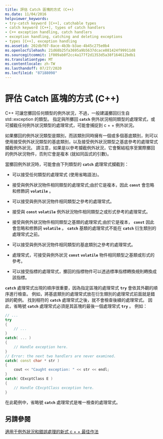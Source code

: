 ```yaml
---
title: 評估 Catch 區塊的方式 (C++)
ms.date: 11/04/2016
helpviewer_keywords:
- try-catch keyword [C++], catchable types
- catch keyword [C++], types of catch handlers
- C++ exception handling, catch handlers
- exception handling, catching and deleting exceptions
- types [C++], exception handling
ms.assetid: 202dbf07-8ace-4b3b-b3ae-4b45c275e0b4
ms.openlocfilehash: 21d68b25fa3695a9b5637dcace081424f99911d8
ms.sourcegitcommit: 1f009ab0f2cc4a177f2d1353d5a38f164612bdb1
ms.translationtype: MT
ms.contentlocale: zh-TW
ms.lasthandoff: 07/27/2020
ms.locfileid: "87188098"
---
```

# <a name="how-catch-blocks-are-evaluated-c"></a>評估 Catch 區塊的方式 (C++)

C++ 可讓您擲回任何類型的例外狀況，不過，一般建議擲回衍生自 std::exception 的類型。 指定與所擲回 **`catch`** 例外狀況相同類型的處理常式，或可攔截任何例外狀況類型的處理常式，可能會捕捉到 c + + 例外狀況。

如果擲回的例外狀況類型是類別，而該類別同時擁有一個或多個基底類別，則可以使用接受例外狀況類型的基底類別，以及接受例外狀況類型之基底參考的處理常式攔截例外狀況。 請注意，如果是以參考攔截例外狀況，它會繫結程序至實際擲回的例外狀況物件，否則它會是複本 (就如同函式的引數)。

當擲回例外狀況時，可能會由下列類型的 **`catch`** 處理常式攔截到：

- 可以接受任何類型的處理常式 (使用省略語法)。

- 接受與例外狀況物件相同類型的處理常式;由於它是複本，因此 **`const`** 會忽略和修飾詞 **`volatile`** 。

- 可以接受與例外狀況物件相同類型之參考的處理常式。

- 接受與 **`const`** **`volatile`** 例外狀況物件相同類型之或形式參考的處理常式。

- 接受與例外狀況物件相同類型之基類的處理常式;由於它是複本， **`const`** 因此會忽略和修飾詞 **`volatile`** 。 **`catch`** 基類的處理常式不能在 **`catch`** 衍生類別的處理常式之前。

- 可以接受與例外狀況物件相同類型的基底類別之參考的處理常式。

- 處理常式，可接受與例外狀況 **`const`** **`volatile`** 物件相同類型之基類或形式的參考。

- 可以接受指標的處理常式，擲回的指標物件可以透過標準指標轉換規則轉換成該指標。

**`catch`** 處理常式出現的順序很重要，因為指定區塊的處理常式 **`try`** 會依其外觀的順序進行檢查。 例如，將基底類別的處理常式放在衍生類別的處理常式前面就是錯誤的範例。 找到相符的 **`catch`** 處理常式之後，就不會檢查後續的處理常式。 因此，省略號 **`catch`** 處理常式必須是其區塊的最後一個處理常式 **`try`** 。 例如：

```cpp
// ...
try
{
    // ...
}
catch( ... )
{
    // Handle exception here.
}
// Error: the next two handlers are never examined.
catch( const char * str )
{
    cout << "Caught exception: " << str << endl;
}
catch( CExcptClass E )
{
    // Handle CExcptClass exception here.
}
```

在此範例中，省略號 **`catch`** 處理常式是唯一檢查的處理常式。

## <a name="see-also"></a>另請參閱

[適用于例外狀況和錯誤處理的新式 c + + 最佳作法](../cpp/errors-and-exception-handling-modern-cpp.md)
